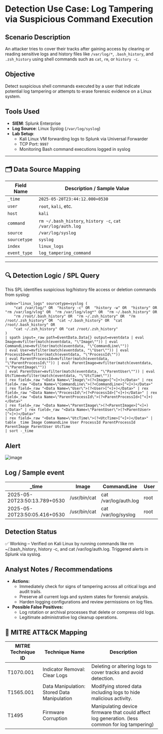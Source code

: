 # Detection Use Case: Log Tampering via Suspicious Command Execution

## Scenario Description
An attacker tries to cover their tracks after gaining access by clearing or reading sensitive logs and history files like `/var/log/*`, `.bash_history`, and `.zsh_history` using shell commands such as `cat`, `rm`, or `history -c`.

## Objective
Detect suspicious shell commands executed by a user that indicate potential log tampering or attempts to erase forensic evidence on a Linux system.

## Tools Used
- **SIEM**: Splunk Enterprise
- **Log Source**: Linux Syslog (`/var/log/syslog`)
- **Lab Setup**:
  - Kali Linux VM forwarding logs to Splunk via Universal Forwarder
  - TCP Port: `9997`
  - Monitoring Bash command executions logged in syslog

---

## 🗂️ Data Source Mapping

| Field Name     | Description / Sample Value                         |
|----------------|----------------------------------------------------|
| `_time`        | `2025-05-20T23:44:12.000+0530`                     |
| `user`         | `root`, `kali`, etc.                               |
| `host`         | `kali`                                             |
| `command`      | `rm ~/.bash_history`, `history -c`, `cat /var/log/auth.log` |
| `source`       | `/var/log/syslog`                                  |
| `sourcetype`   | `syslog`                                           |
| `index`        | `linux_logs`                                       |
| `event_type`   | `log_tampering_command`                            |

---

## 🔍 Detection Logic / SPL Query

This SPL identifies suspicious log/history file access or deletion commands from syslog:

```spl
index="linux_logs" sourcetype=syslog (
    "cat /var/log/" OR  "history -c" OR  "history -w" OR  "history" OR  "rm /var/log/vlog" OR  "rm /var/log/vlog*" OR  "rm ~/.bash_history" OR 
    "rm /root/.bash_history" OR  "rm ~/.zsh_history" OR  "rm /root/.zsh_history" OR  "cat ~/.bash_history" OR  "cat /root/.bash_history" OR 
    "cat ~/.zsh_history" OR "cat /root/.zsh_history"
)
| spath input=_raw path=EventData.Data{} output=eventdata | eval Image=mvfilter(match(eventdata, "\"Image\"")) | eval CommandLine=mvfilter(match(eventdata, "\"CommandLine\""))
| eval User=mvfilter(match(eventdata, "\"User\"")) | eval ProcessId=mvfilter(match(eventdata, "\"ProcessId\""))
| eval ParentProcessId=mvfilter(match(eventdata, "\"ParentProcessId\"")) | eval ParentImage=mvfilter(match(eventdata, "\"ParentImage\""))
| eval ParentUser=mvfilter(match(eventdata, "\"ParentUser\"")) | eval UtcTime=mvfilter(match(eventdata, "\"UtcTime\""))
| rex field=_raw "<Data Name=\"Image\">(?<Image>[^<]+)</Data>" | rex field=_raw "<Data Name=\"CommandLine\">(?<CommandLine>[^<]+)</Data>"
| rex field=_raw "<Data Name=\"User\">(?<User>[^<]+)</Data>" | rex field=_raw "<Data Name=\"ProcessId\">(?<ProcessId>[^<]+)</Data>" | rex field=_raw "<Data Name=\"ParentProcessId\">(?<ParentProcessId>[^<]+)</Data>"
| rex field=_raw "<Data Name=\"ParentImage\">(?<ParentImage>[^<]+)</Data>" | rex field=_raw "<Data Name=\"ParentUser\">(?<ParentUser>[^<]+)</Data>"
| rex field=_raw "<Data Name=\"UtcTime\">(?<UtcTime>[^<]+)</Data>" | table _time Image CommandLine User ProcessId ParentProcessId ParentImage ParentUser UtcTime
| sort -_time
```
## Alert

![image](https://github.com/user-attachments/assets/7020ba14-e4dd-44c3-84f8-b539f6d6ffb5)


## Log / Sample event

| _time                   | Image        | CommandLine           | User | ProcessId | ParentProcessId | ParentImage   | ParentUser | UtcTime |
|-------------------------|--------------|-----------------------|------|-----------|-----------------|---------------|------------|---------|
| 2025-05-20T23:50:13.789+0530 | /usr/bin/cat | cat /var/log/auth.log | root | 64977     | 2275            | /usr/bin/zsh  | root       | 20:13.8 |
| 2025-05-20T23:50:05.416+0530 | /usr/bin/cat | cat /var/log/syslog   | root | 64907     | 2275            | /usr/bin/zsh  | root       | 20:05.4 |



## Detection Status
✅ Working – Verified on Kali Linux by running commands like rm ~/.bash_history, history -c, and cat /var/log/auth.log. Triggered alerts in Splunk via syslog.

## Analyst Notes / Recommendations

- **Actions:**
  - Immediately check for signs of tampering across all critical logs and audit trails.
  - Preserve all current logs and system states for forensic analysis.
  - Harden logging configurations and review permissions on log files.
- **Possible False Positives:**
  - Log rotation or archival processes that delete or compress old logs.
  - Legitimate administrative log cleanup operations.

## 🔗 MITRE ATT&CK Mapping


| MITRE Technique ID | Technique Name                              | Description                                                                                    |
| ------------------ | ------------------------------------------- | ---------------------------------------------------------------------------------------------- |
| T1070.001          | Indicator Removal: Clear Logs               | Deleting or altering logs to cover tracks and avoid detection.                                 |
| T1565.001          | Data Manipulation: Stored Data Manipulation | Modifying stored data including logs to hide malicious activity.                               |
| T1495              | Firmware Corruption                         | Manipulating device firmware that could affect log generation. (less common for log tampering) |

